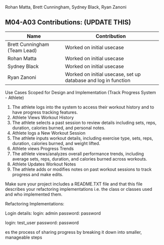Rohan Matta, Brett Cunningham, Sydney Black, Ryan Zanoni

## M04-A03 Contributions: (UPDATE THIS)
| Name                         | Contribution                                                   |
|------------------------------|----------------------------------------------------------------|
| Brett Cunningham (Team Lead) | Worked on initial usecase                                      |
| Rohan Matta                  | Worked on initial usecase                                      |
| Sydney Black                 | Worked on initial usecase                                      |
| Ryan Zanoni                  | Worked on initial usecase, set up database and log in function |

Use Cases Scoped for Design and Implementation (Track Progress System - Athlete)
1. The athlete logs into the system to access their workout history and to have progress tracking features.
2. Athlete Views Workout History
3. The athlete selects a past session to review details including sets, reps, duration, calories burned, and personal notes.
4. Athlete logs a New Workout Session
5. The athlete inputs workout details, including exercise type, sets, reps, duration, calories burned, and weight lifted.
6. Athlete views Progress Trends
7. The athlete views/analyzes overall performance trends, including average sets, reps, duration, and calories burned across workouts.
8. Athlete Updates Workout Notes
9. The athlete adds or modifies notes on past workout sessions to track progress and make edits.

Make sure your project includes a README.TXT file
and that this file describes your refactoring 
implementations i.e. the class or classes used and who implemented them.

Refactoring Implementations:

 
Login details:
login: admin
password: password

login: test_user
password: password

es the process of sharing progress by breaking it down into smaller, manageable steps